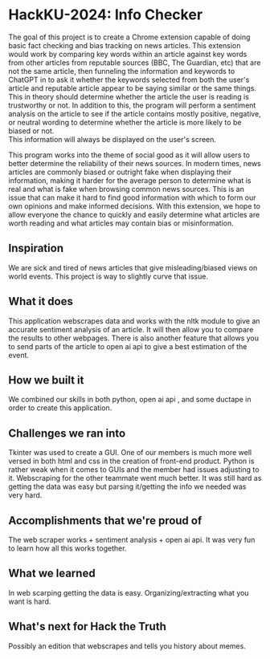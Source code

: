 # HackKU-2024: Info Checker
The goal of this project is to create a Chrome extension capable of doing basic fact checking and bias tracking on news articles.  This extension would work by comparing key words within an article against 
key words from other articles from reputable sources (BBC, The Guardian, etc) that are not the same article, then funneling the information and keywords to ChatGPT in to ask it whether the keywords selected from 
both the user's article and reputable article appear to be saying similar or the same things.  This in theory should determine whether the article the user is reading is trustworthy or not.  In addition to this,
the program will perform a sentiment analysis on the article to see if the article contains mostly positive, negative, or neutral wording to determine whether the article is more likely to be biased or not.  
This information will always be displayed on the user's screen.

This program works into the theme of social good as it will allow users to better determine the reliability of their news sources.  In modern times, news articles are commonly biased or outright fake when
displaying their information, making it harder for the average person to determine what is real and what is fake when browsing common news sources.  This is an issue that can make it hard to find good information 
with which to form our own opinions and make informed decisions.  With this extension, we hope to allow everyone the chance to quickly and easily determine what articles are worth reading and what articles may 
contain bias or misinformation.

## Inspiration
We are sick and tired of news articles that give misleading/biased views on world events. This project is way to slightly curve that issue. 


## What it does
This application webscrapes data and works with the nltk module to give an accurate sentiment analysis of an article. It will then allow you to compare the results to other webpages. There is also another feature that allows you to send parts of the article to open ai api to give a best estimation of the event. 


## How we built it
We combined our skills in both python, open ai api , and some ductape in order to create this application. 


## Challenges we ran into
Tkinter was used to create a GUI. One of our members is much more well versed in both html and css in the creation of front-end product. Python is rather weak when it comes to GUIs and the member had issues adjusting to it. Webscraping for the other teammate went much better. It was still hard as getting the data was easy but parsing it/getting the info we needed was very hard. 


## Accomplishments that we're proud of
The web scraper works + sentiment analysis + open ai api. It was very fun to learn how all this works together.


## What we learned
In web scarping getting the data is easy. Organizing/extracting what you want is hard. 

## What's next for Hack the Truth
Possibly an edition that webscrapes and tells you history about memes. 
